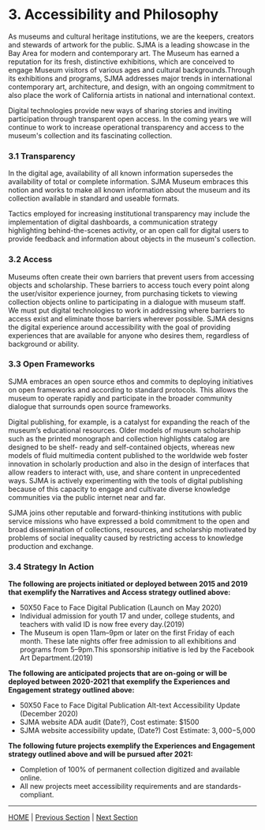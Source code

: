 # 3. Accessibility and Philosophy

As museums and cultural heritage institutions, we are the keepers, creators and stewards of artwork for the public. SJMA is a leading showcase in the Bay Area for modern and contemporary art. The Museum has earned a reputation for its fresh, distinctive exhibitions, which are conceived to engage Museum visitors of various ages and cultural backgrounds.Through its exhibitions and programs, SJMA addresses major trends in international contemporary art, architecture, and design, with an ongoing commitment to also place the work of California artists in national and international context.

Digital technologies provide new ways of sharing stories and inviting participation through transparent open access. In the coming years we will continue to work to increase operational transparency and access to the museum's collection and its fascinating collection.

### 3.1 Transparency

In the digital age, availability of all known information supersedes the availability of total or complete information. SJMA Museum embraces this notion and works to make all known information about the museum and its collection available in standard and useable formats.

Tactics employed for increasing institutional transparency may include the implementation of digital dashboards, a communication strategy highlighting behind-the-scenes activity, or an open call for digital users to provide feedback and information about objects in the museum's collection.

### 3.2 Access

Museums often create their own barriers that prevent users from accessing objects and scholarship. These barriers to access touch every point along the user/visitor experience journey, from purchasing tickets to viewing collection objects online to participating in a dialogue with museum staff. We must put digital technologies to work in addressing where barriers to access exist and eliminate those barriers wherever possible. SJMA designs the digital experience around accessibility with the goal of providing experiences that are available for anyone who desires them, regardless of background or ability.

### 3.3 Open Frameworks

SJMA embraces an open source ethos and commits to deploying initiatives on open frameworks and according to standard protocols. This allows the museum to operate rapidly and participate in the broader community dialogue that surrounds open source frameworks.

Digital publishing, for example, is a catalyst for expanding the reach of the museum’s educational resources. Older models of museum scholarship such as the printed monograph and collection highlights catalog are designed to be shelf- ready and self-contained objects, whereas new models of fluid multimedia content published to the worldwide web foster innovation in scholarly production and also in the design of interfaces that allow readers to interact with, use, and share content in unprecedented ways. SJMA is actively experimenting with the tools of digital publishing because of this capacity to engage and cultivate diverse knowledge communities via the public internet near and far.

SJMA joins other reputable and forward-thinking institutions with public service missions who have expressed a bold commitment to the open and broad dissemination of collections, resources, and scholarship motivated by problems of social inequality caused by restricting access to knowledge production and exchange.

### 3.4 Strategy In Action

**The following are projects initiated or deployed between 2015 and 2019 that exemplify the Narratives and Access strategy outlined above:**

* 50X50 Face to Face Digital Publication (Launch on May 2020)
* Individual admission for youth 17 and under, college students, and teachers with valid ID is now free every day.(2019)
* The Museum is open 11am–9pm or later on the first Friday of each month. These late nights offer free admission to all exhibitions and programs from 5–9pm.This sponsorship initiative is led by the Facebook Art Department.(2019)

**The following are anticipated projects that are on-going or will be deployed between 2020-2021 that exemplify the Experiences and Engagement strategy outlined above:**

* 50X50 Face to Face Digital Publication Alt-text Accessibility Update (December 2020)
* SJMA website ADA audit (Date?), Cost estimate: $1500
* SJMA website accessibility update, (Date?) Cost Estimate: $3,000-$5,000

**The following future projects exemplify the Experiences and Engagement strategy outlined above and will be pursued after 2021:**

* Completion of 100% of permanent collection digitized and available online.
* All new projects meet accessibility requirements and are standards-compliant.

-----

[HOME](index.md) | [Previous Section](02_Experiences_and_Engagement.md) | [Next Section](04_Organizational_Adaptation.md)
